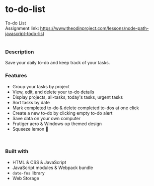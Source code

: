 # to-do-list
To-do List <br>
Assignment link: https://www.theodinproject.com/lessons/node-path-javascript-todo-list <br>
<br>

### Description
Save your daily to-do and keep track of your tasks.
<br>

### Features
* Group your tasks by project
* View, edit, and delete your to-do details
* Display projects, all-tasks, today's tasks, urgent tasks
* Sort tasks by date
* Mark completed to-do & delete completed to-dos at one click
* Create a new to-do by clicking empty to-do alert
* Save data on your own computer
* Frutiger aero & Windows-xp themed design
* Squeeze lemon &#127819;
<br>

### Built with
* HTML & CSS & JavaScript
* JavaScript modules & Webpack bundle
* `date-fns` library
* Web Storage